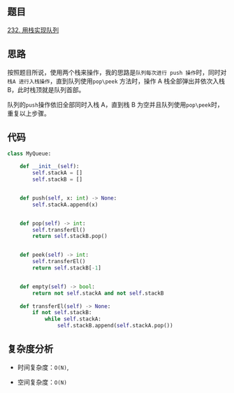 ## 题目
[232. 用栈实现队列](https://leetcode-cn.com/problems/implement-queue-using-stacks/)

## 思路
按照题目所说，使用两个栈来操作，我的思路是`队列每次进行 push 操作`时，同时对 `栈A 进行入栈操作`，直到队列使用`pop\peek` 方法时，操作 A 栈全部弹出并依次入栈 B，此时栈顶就是队列首部。

队列的`push`操作依旧全部同时入栈 A，直到栈 B 为空并且队列使用`pop\peek`时，重复以上步骤。


## 代码
```python
class MyQueue:

    def __init__(self):
        self.stackA = []
        self.stackB = []


    def push(self, x: int) -> None:
        self.stackA.append(x)


    def pop(self) -> int:
        self.transferEl()
        return self.stackB.pop()


    def peek(self) -> int:
        self.transferEl()
        return self.stackB[-1]


    def empty(self) -> bool:
        return not self.stackA and not self.stackB
    
    def transferEl(self) -> None:
        if not self.stackB:
            while self.stackA:
                self.stackB.append(self.stackA.pop())

```
## 复杂度分析

- 时间复杂度：`O(N)`,

- 空间复杂度：`O(N)`


